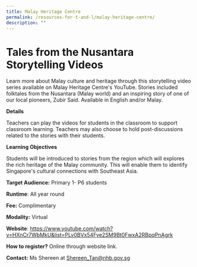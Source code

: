 ```yaml
---
title: Malay Heritage Centre
permalink: /resources-for-t-and-l/malay-heritage-centre/
description: ""
---
```

# Tales from the Nusantara Storytelling Videos

Learn more about Malay culture and heritage through this storytelling video series available on Malay Heritage Centre's YouTube. Stories included folktales from the Nusantara (Malay world) and an inspiring story of one of our local pioneers, Zubir Said. Available in English and/or Malay.

**Details**

Teachers can play the videos for students in the classroom to support classroom learning. Teachers may also choose to hold post-discussions related to the stories with their students.

**Learning Objectives**

Students will be introduced to stories from the region which will explores the rich heritage of the Malay community. This will enable them to identify Singapore's cultural connections with Southeast Asia.

**Target Audience:** Primary 1- P6 students

**Runtime**: All year round

**Fee:** Complimentary

**Modality:** Virtual

**Website**: https://www.youtube.com/watch?v=HXnCr7WbMkU&list=PLv0BVx54Fye2SM9Bt0FwxA2RBpqPnAgrk

**How to register?** Online through website link.

**Contact:** Ms Shereen at Shereen_Tan@nhb.gov.sg